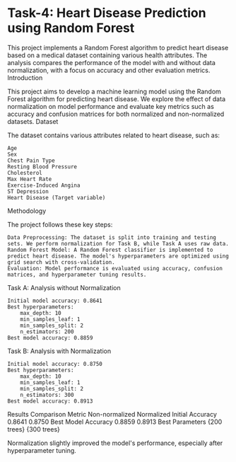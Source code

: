 # Task-4: Heart Disease Prediction using Random Forest

This project implements a Random Forest algorithm to predict heart disease based on a medical dataset containing various health attributes. The analysis compares the performance of the model with and without data normalization, with a focus on accuracy and other evaluation metrics.
Introduction

This project aims to develop a machine learning model using the Random Forest algorithm for predicting heart disease. We explore the effect of data normalization on model performance and evaluate key metrics such as accuracy and confusion matrices for both normalized and non-normalized datasets.
Dataset

The dataset contains various attributes related to heart disease, such as:

    Age
    Sex
    Chest Pain Type
    Resting Blood Pressure
    Cholesterol
    Max Heart Rate
    Exercise-Induced Angina
    ST Depression
    Heart Disease (Target variable)

Methodology

The project follows these key steps:

    Data Preprocessing: The dataset is split into training and testing sets. We perform normalization for Task B, while Task A uses raw data.
    Random Forest Model: A Random Forest classifier is implemented to predict heart disease. The model's hyperparameters are optimized using grid search with cross-validation.
    Evaluation: Model performance is evaluated using accuracy, confusion matrices, and hyperparameter tuning results.

Task A: Analysis without Normalization

    Initial model accuracy: 0.8641
    Best hyperparameters:
        max_depth: 10
        min_samples_leaf: 1
        min_samples_split: 2
        n_estimators: 200
    Best model accuracy: 0.8859

Task B: Analysis with Normalization

    Initial model accuracy: 0.8750
    Best hyperparameters:
        max_depth: 10
        min_samples_leaf: 1
        min_samples_split: 2
        n_estimators: 300
    Best model accuracy: 0.8913

Results Comparison
Metric	Non-normalized	Normalized
Initial Accuracy	0.8641	0.8750
Best Model Accuracy	0.8859	0.8913
Best Parameters	{200 trees}	{300 trees}

Normalization slightly improved the model's performance, especially after hyperparameter tuning.
